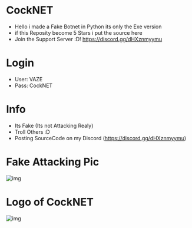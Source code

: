 # CockNET
- Hello i made a Fake Botnet in Python its only the Exe version
- if this Reposity become 5 Stars i put the source here
- Join the Support Server :D! https://discord.gg/dHXznmyymu
# Login
- User: VAZE
- Pass: CockNET
# Info
- Its Fake (Its not Attacking Realy)
- Troll Others :D
- Posting SourceCode on my Discord (https://discord.gg/dHXznmyymu)
# Fake Attacking Pic
![img](https://cdn.discordapp.com/attachments/857363694916206642/857373531717238814/unknown.png)
# Logo of CockNET
![img](https://cdn.discordapp.com/attachments/857363694916206642/857365845918351390/logo_200x200.png)
